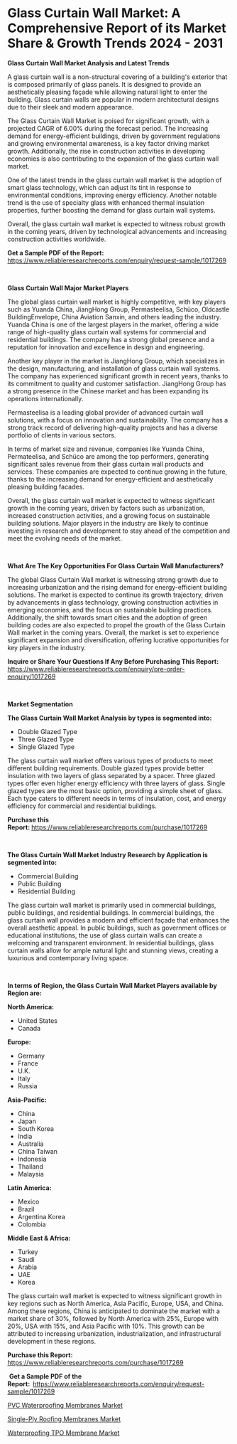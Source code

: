 <p><h1>Glass Curtain Wall Market: A Comprehensive Report of its Market Share & Growth Trends 2024 - 2031</h1></p><p><strong>Glass Curtain Wall Market Analysis and Latest Trends</strong></p>
<p><p>A glass curtain wall is a non-structural covering of a building's exterior that is composed primarily of glass panels. It is designed to provide an aesthetically pleasing façade while allowing natural light to enter the building. Glass curtain walls are popular in modern architectural designs due to their sleek and modern appearance.</p><p>The Glass Curtain Wall Market is poised for significant growth, with a projected CAGR of 6.00% during the forecast period. The increasing demand for energy-efficient buildings, driven by government regulations and growing environmental awareness, is a key factor driving market growth. Additionally, the rise in construction activities in developing economies is also contributing to the expansion of the glass curtain wall market.</p><p>One of the latest trends in the glass curtain wall market is the adoption of smart glass technology, which can adjust its tint in response to environmental conditions, improving energy efficiency. Another notable trend is the use of specialty glass with enhanced thermal insulation properties, further boosting the demand for glass curtain wall systems.</p><p>Overall, the glass curtain wall market is expected to witness robust growth in the coming years, driven by technological advancements and increasing construction activities worldwide.</p></p>
<p><strong>Get a Sample PDF of the Report:&nbsp;</strong> <a href="https://www.reliableresearchreports.com/enquiry/request-sample/1017269">https://www.reliableresearchreports.com/enquiry/request-sample/1017269</a></p>
<p>&nbsp;</p>
<p><strong>Glass Curtain Wall Major Market Players</strong></p>
<p><p>The global glass curtain wall market is highly competitive, with key players such as Yuanda China, JiangHong Group, Permasteelisa, Schüco, Oldcastle BuildingEnvelope, China Aviation Sanxin, and others leading the industry. Yuanda China is one of the largest players in the market, offering a wide range of high-quality glass curtain wall systems for commercial and residential buildings. The company has a strong global presence and a reputation for innovation and excellence in design and engineering.</p><p>Another key player in the market is JiangHong Group, which specializes in the design, manufacturing, and installation of glass curtain wall systems. The company has experienced significant growth in recent years, thanks to its commitment to quality and customer satisfaction. JiangHong Group has a strong presence in the Chinese market and has been expanding its operations internationally.</p><p>Permasteelisa is a leading global provider of advanced curtain wall solutions, with a focus on innovation and sustainability. The company has a strong track record of delivering high-quality projects and has a diverse portfolio of clients in various sectors.</p><p>In terms of market size and revenue, companies like Yuanda China, Permateelisa, and Schüco are among the top performers, generating significant sales revenue from their glass curtain wall products and services. These companies are expected to continue growing in the future, thanks to the increasing demand for energy-efficient and aesthetically pleasing building facades.</p><p>Overall, the glass curtain wall market is expected to witness significant growth in the coming years, driven by factors such as urbanization, increased construction activities, and a growing focus on sustainable building solutions. Major players in the industry are likely to continue investing in research and development to stay ahead of the competition and meet the evolving needs of the market.</p></p>
<p>&nbsp;</p>
<p><strong>What Are The Key Opportunities For Glass Curtain Wall Manufacturers?</strong></p>
<p><p>The global Glass Curtain Wall market is witnessing strong growth due to increasing urbanization and the rising demand for energy-efficient building solutions. The market is expected to continue its growth trajectory, driven by advancements in glass technology, growing construction activities in emerging economies, and the focus on sustainable building practices. Additionally, the shift towards smart cities and the adoption of green building codes are also expected to propel the growth of the Glass Curtain Wall market in the coming years. Overall, the market is set to experience significant expansion and diversification, offering lucrative opportunities for key players in the industry.</p></p>
<p><strong>Inquire or Share Your Questions If Any Before Purchasing This Report:</strong> <a href="https://www.reliableresearchreports.com/enquiry/pre-order-enquiry/1017269">https://www.reliableresearchreports.com/enquiry/pre-order-enquiry/1017269</a></p>
<p>&nbsp;</p>
<p><strong>Market Segmentation</strong></p>
<p><strong>The Glass Curtain Wall Market Analysis by types is segmented into:</strong></p>
<p><ul><li>Double Glazed Type</li><li>Three Glazed Type</li><li>Single Glazed Type</li></ul></p>
<p><p>The glass curtain wall market offers various types of products to meet different building requirements. Double glazed types provide better insulation with two layers of glass separated by a spacer. Three glazed types offer even higher energy efficiency with three layers of glass. Single glazed types are the most basic option, providing a simple sheet of glass. Each type caters to different needs in terms of insulation, cost, and energy efficiency for commercial and residential buildings.</p></p>
<p><strong>Purchase this Report:&nbsp;</strong><a href="https://www.reliableresearchreports.com/purchase/1017269">https://www.reliableresearchreports.com/purchase/1017269</a></p>
<p>&nbsp;</p>
<p><strong>The Glass Curtain Wall Market Industry Research by Application is segmented into:</strong></p>
<p><ul><li>Commercial Building</li><li>Public Building</li><li>Residential Building</li></ul></p>
<p><p>The glass curtain wall market is primarily used in commercial buildings, public buildings, and residential buildings. In commercial buildings, the glass curtain wall provides a modern and efficient façade that enhances the overall aesthetic appeal. In public buildings, such as government offices or educational institutions, the use of glass curtain walls can create a welcoming and transparent environment. In residential buildings, glass curtain walls allow for ample natural light and stunning views, creating a luxurious and contemporary living space.</p></p>
<p>&nbsp;</p>
<p><strong>In terms of Region, the Glass Curtain Wall Market Players available by Region are:</strong></p>
<p>
    <p> <strong> North America: </strong>
        <ul>
            <li>United States</li>
            <li>Canada</li>
        </ul>
        </p> 
    <p> <strong> Europe: </strong>
        <ul>
            <li>Germany</li>
            <li>France</li>
            <li>U.K.</li>
            <li>Italy</li>
            <li>Russia</li>
        </ul>
        </p> 
    <p> <strong> Asia-Pacific: </strong>
        <ul>
            <li>China</li>
            <li>Japan</li>
            <li>South Korea</li>
            <li>India</li>
            <li>Australia</li>
            <li>China Taiwan</li>
            <li>Indonesia</li>
            <li>Thailand</li>
            <li>Malaysia</li>
        </ul>
        </p> 
    <p> <strong> Latin America: </strong>
        <ul>
            <li>Mexico</li>
            <li>Brazil</li>
            <li>Argentina Korea</li>
            <li>Colombia</li>
        </ul>
        </p> 
    <p> <strong> Middle East & Africa: </strong>
        <ul>
            <li>Turkey</li>
            <li>Saudi</li>
            <li>Arabia</li>
            <li>UAE</li>
            <li>Korea</li>
        </ul>
    </p>
    </p>
<p><p>The glass curtain wall market is expected to witness significant growth in key regions such as North America, Asia Pacific, Europe, USA, and China. Among these regions, China is anticipated to dominate the market with a market share of 30%, followed by North America with 25%, Europe with 20%, USA with 15%, and Asia Pacific with 10%. This growth can be attributed to increasing urbanization, industrialization, and infrastructural development in these regions.</p></p>
<p><strong>Purchase this Report: </strong><a href="https://www.reliableresearchreports.com/purchase/1017269">https://www.reliableresearchreports.com/purchase/1017269</a></p>
<p>&nbsp;<strong>Get a Sample PDF of the Report:&nbsp;&nbsp;</strong><a href="https://www.reliableresearchreports.com/enquiry/request-sample/1017269">https://www.reliableresearchreports.com/enquiry/request-sample/1017269</a></p>
<p><strong></strong></p>
<p><p><a href="https://view.publitas.com/reportprime-1/pvc-waterproofing-membranes-market-size-and-growth-market-segmentation-regional-and-country-breakdowns-and-market-trends-for-period-from-2023-2030/">PVC Waterproofing Membranes Market</a></p><p><a href="https://view.publitas.com/reportprime-1/single-ply-roofing-membranes-market-provides-detailed-segmentation-of-this-market-based-on-type-application-and-region-and-forecast-for-the-period-from-2023-2030/">Single-Ply Roofing Membranes Market</a></p><p><a href="https://view.publitas.com/reportprime-1/waterproofing-tpo-membrane-market-research-report-forecasted-for-period-from-2023-2030-by-market-type-market-application-and-region/">Waterproofing TPO Membrane Market</a></p></p>